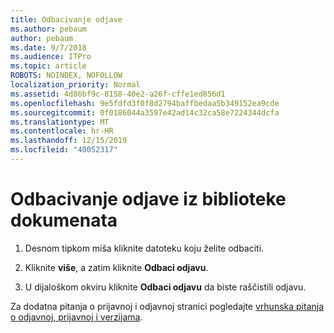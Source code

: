 ```yaml
---
title: Odbacivanje odjave
ms.author: pebaum
author: pebaum
ms.date: 9/7/2018
ms.audience: ITPro
ms.topic: article
ROBOTS: NOINDEX, NOFOLLOW
localization_priority: Normal
ms.assetid: 4d86bf9c-8158-40e2-a26f-cffe1ed856d1
ms.openlocfilehash: 9e5fdfd3f0f8d2794baffbedaa5b349152ea9cde
ms.sourcegitcommit: 0f0186044a3597e42ad14c32ca58e7224344dcfa
ms.translationtype: MT
ms.contentlocale: hr-HR
ms.lasthandoff: 12/15/2019
ms.locfileid: "40052317"
---
```

# <a name="discard-a-check-out-from-a-document-library"></a>Odbacivanje odjave iz biblioteke dokumenata

1. Desnom tipkom miša kliknite datoteku koju želite odbaciti.
    
2. Kliknite **više**, a zatim kliknite **Odbaci odjavu**. 
    
3. U dijaloškom okviru kliknite **Odbaci odjavu** da biste raščistili odjavu. 
    
Za dodatna pitanja o prijavnoj i odjavnoj stranici pogledajte [vrhunska pitanja o odjavnoj, prijavnoj i verzijama](https://go.microsoft.com/fwlink/?linkid=2018786).
  

